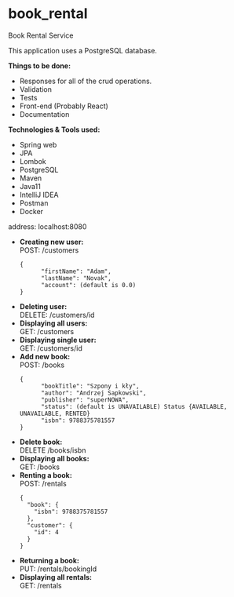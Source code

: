 # book_rental
Book Rental Service

This application uses a PostgreSQL database.

**Things to be done:**
-  Responses for all of the crud operations.
-  Validation
-  Tests
-  Front-end (Probably React)
-  Documentation

**Technologies & Tools used:**
-  Spring web
-  JPA
-  Lombok
-  PostgreSQL
-  Maven
-  Java11
-  IntelliJ IDEA
-  Postman
-  Docker

address: localhost:8080

- **Creating new user:**  
  POST: /customers
  <pre><code>{
        "firstName": "Adam",
        "lastName": "Novak",
        "account": (default is 0.0)
  }</code></pre>
- **Deleting user:**  
  DELETE: /customers/id  
- **Displaying all users:**  
  GET: /customers  
- **Displaying single user:**  
  GET: /customers/id  
- **Add new book:**  
  POST: /books
  <pre><code>{
        "bookTitle": "Szpony i kły",
        "author": "Andrzej Sapkowski",
        "publisher": "superNOWA",
        "status": (default is UNAVAILABLE) Status {AVAILABLE, UNAVAILABLE, RENTED}
        "isbn": 9788375781557
  }</pre></code>
- **Delete book:**  
  DELETE /books/isbn  
- **Displaying all books:**  
  GET: /books  
- **Renting a book:**  
  POST: /rentals  
  <pre><code>{
    "book": {
      "isbn": 9788375781557
    },
    "customer": {
      "id": 4
    }
  }</pre></code>
- **Returning a book:**  
  PUT: /rentals/bookingId  
- **Displaying all rentals:**  
  GET: /rentals  
